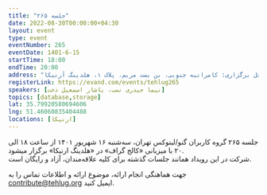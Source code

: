 ```yaml
---
title: "جلسه ۲۶۵"
date: 2022-08-30T00:00:00+04:30
layout: event
type: event
eventNumber: 265
eventDate: 1401-6-15
startTime: 18:00
endTime: 20:00
address: "محل برگزاری: کامرانیه جنوبی، بن بست مریم، پلاک ۱، هلدینگ آرنیکا"
registerLink: https://evand.com/events/tehlug265
speakers: [نیما حیدری نسب، یاشار اسمعیل دخت]
topics: [database,storage]
lat: 35.79920580694606
lng: 51.46060835404488
locations: [ارنیکا]
---
```

جلسه ۲۶۵ گروه کاربران گنو/لینوکس تهران، سه‌شنبه ۱۶ شهریور ۱۴۰۱ از ساعت ۱۸ الی ۲۰ با میزبانی «کالج گراف» در «هلدینگ ارنیکا» برگزار میشود.  
شرکت در این رویداد همانند جلسات گذشته برای کلیه علاقه‌مندان، آزاد و رایگان است.  
  

جهت هماهنگی انجام ارائه، موضوع ارائه و اطلاعات تماس را به contribute@tehlug.org ایمیل کنید.